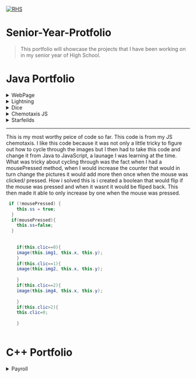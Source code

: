 
<a href="http://public.district196.org/rhs/"><img src="http://public.district196.org/rhs/imagesmain/crest150_trans.png" title="Rosemount High School" alt="RHS"></a>





# Senior-Year-Protfolio

> This portfolio will showcase the projects that I have been working on in my senior year of High School.


# Java Portfolio


<details>
<summary>WebPage</summary> 
<br>(https://kantab.github.io/testWeb/)
This project was desgined to give an introduction to HTML and JS. This was the first web page I made. 
The hardest part was understanding a new launage.
 </br>
</details>
<details>
<summary>Lightning</summary>
 
  ```Java
  int startx=150;
  int starty=200;
  int endx=50;
  int endy=150;
  int cl1=232;
  int cl2=171;
  int cl3=18;
void setup()
{
    size(400,280);
    strokeWeight(5);
    background(255);
  
  
}
void draw()
{
  background(255);
  fill(96, 72, 12);
  stroke(0);
  rect(75, 200, 75, 5);
  rect(285, 170, 16, 20);
  fill(cl1, cl2, cl3);
  stroke(0);
  ellipse(295, 224, 90, 75);
  ellipse(295, 224, 75, 75);
  ellipse(295, 224, 35, 75);
  fill(0);
  stroke(0);
  triangle(70, 148, 60, 260, 111, 260);
  fill(8, 84, 34);
  stroke(0);
  ellipse(75, 144, 72, 72);
  fill(0);
  triangle(70, 38, 50, 120, 101, 120);
  
  
  fill((int)(Math.random()*256)+10,(int)(Math.random()*256)+10,(int)(Math.random()*256)+10);
  stroke((int)(Math.random()*256),(int)(Math.random()*256),(int)(Math.random()*256));
  
  while(endx<300){
    endx=startx+(int)(Math.random()*5);
    endy=starty+(int)(Math.random()*2);
    
    line(startx,starty,endx,endy);
    startx=endx;
    starty=endy;
  }
 // for(int i=0; i<=300; i++){
  //startx=0;
  //starty=150;
  //endx=50;
  //endy=150;
  //}
  
}
void mousePressed()
{
  
  startx=150;
  starty=200;
  endx=0;
  endy=50;
  cl1=(int)(Math.random()*256);
  cl2=(int)(Math.random()*256);
  cl3=(int)(Math.random()*256);
  

}
```

<br>
This project was desgined to practice using Math.random. The hardest part for the project was figuring out the layout of where the lighting starts and ends.
 </br>
</details>
<details>
<summary>Dice</summary>
 
 ```Java
Die die1;
Die die2;
Die die3;
int cou1=0;
int cou2=0;
int cou3=0;
int numClick=0;
int money=5000;
int w =60;
int bwx=0;
int bwy=0;

void setup()
{
  
  size(600,600);
  
  noLoop();
}
void draw()
{
  background(600,600);
  fill(255,100,0);
  rect(50,50,500,500);
  fill(255,100,200);
  rect(60,60,480,100);
  fill(255,100,255);
  rect(80,200,50,300);
  fill(255,100,100);
  rect(150,350,100,100);
  rect(260,350,100,100);
  rect(370,350,100,100);
  textSize(75);
  fill(0,255,255);
  text("Big 9 $lot$",100,125);
  textSize(30);
  text("Total:",160,335);
  textSize(20);
  
  text("Num Click:",260,335);
  
  textSize(25);
  text("Money $:",380,335);
  text("$ "+money,370,410);
  die1 = new Die(200,200);
     die1.roll();
     die1.show();
     if(die1.getNum()==1){
       cou1++;
     }
     if(die1.getNum()==2){
       cou1+=2;
     }
     if(die1.getNum()==3){
       cou1+=3;
     }
     if(die1.getNum()==4){
       cou1+=4;
     }
     if(die1.getNum()==5){
       cou1+=5;
     }
     if(die1.getNum()==6){
       cou1+=6;
     }
  die2 = new Die(300,200);
     die2.roll();
     die2.show();
     if(die2.getNum()==1){
       cou2++;
     }
     if(die2.getNum()==2){
       cou2+=2;
     }
     if(die2.getNum()==3){
       cou2+=3;
     }
     if(die2.getNum()==4){
       cou2+=4;
     }
     if(die2.getNum()==5){
       cou2+=5;
     }
     if(die2.getNum()==6){
       cou2+=6;
     }
  die3 = new Die(400,200);
     die3.roll();
     die3.show();
     if(die3.getNum()==1){
       cou3++;
     }
     if(die3.getNum()==2){
       cou3+=2;
     }
     if(die3.getNum()==3){
       cou3+=3;
     }
     if(die3.getNum()==4){
       cou3+=4;
     }
     if(die3.getNum()==5){
       cou3+=5;
     }
     if(die3.getNum()==6){
       cou3+=6;
     }
     if(cou1+cou2+cou3==9){
       
       textSize(50);
       fill(0,255,0);
       text("WINNER!",280,500);
       money+=500;
       
     }
     if(cou1+cou2+cou3!=9){
       
      
       textSize(50);
       fill(255,0,0);
       text("LOSER!",280,500);
       money-=100;
       
     }
     if(cou1!=3&&cou1==cou2 && cou2 == cou3){
       textSize(75);
       fill(0,255,0);
       bwx=100;
       bwy=100;
       money+=1000;
       text("Big WINNER!!",bwx,bwy);
     }
     if(cou1==3&&cou2==3&&cou3==3){
       textSize(75);
       fill(0,255,0);
       bwx=100;
       bwy=100;
       money+=10000;
       text("Megga WINNER!!!",bwx,bwy);
     }
  textSize(65);
  text(cou1+cou2+cou3,160,425);
  
  if(numClick >= 100){
    w=45;
  }
  textSize(w);
  text(numClick,270,425);
  
  //for(int i=0; i<1200; i+=60){
   // for(int j=0; j<600; j+=60){
    //  die = new Die(i,j);
     // die.roll();
     // die.show();
   // }
 // }
    //your code here
  }
  //your code here

void mousePressed()
{
  cou1=0;
  cou2=0;
  cou3=0;
  bwy=0;
  bwx=0;
  numClick++;
  redraw();
}
////////////////////////////////////////////////
 
 class Die //models one single dice cube
{
  int x;
  int y;
  int num;
  //variable declarations here
  Die(int x, int y) //constructor
  {
    this.x=x;
    this.y=y;
    
    //variable initializations here
  }
  void roll()
  {
    num= (int)((Math.random()*6)+1);
    //num=6;
    //your code here
  }
  void show()
  {
    rect(x,y,50,50);
    if(num==1){
      fill((int)(Math.random()*256)+10,(int)(Math.random()*256)+10,(int)(Math.random()*256)+10);
      ellipse(x+25,y+25,10,10);
      
     }
     if(num==2){
      fill((int)(Math.random()*256)+10,(int)(Math.random()*256)+10,(int)(Math.random()*256)+10);
      ellipse(x+10,y+10,10,10);
      ellipse(x+40,y+40,10,10);
      
     }
    if(num==3){
      fill((int)(Math.random()*256)+10,(int)(Math.random()*256)+10,(int)(Math.random()*256)+10);
      ellipse(x+10,y+10,10,10);
      ellipse(x+25,y+25,10,10);
      ellipse(x+40,y+40,10,10);
      
      
     }
    if(num==4){
      fill((int)(Math.random()*256)+10,(int)(Math.random()*256)+10,(int)(Math.random()*256)+10);
     ellipse(x+10,y+10,10,10);
     ellipse(x+40,y+40,10,10);
     ellipse(x+10,y+40,10,10);
     ellipse(x+40,y+10,10,10);
      
     }
    if(num==5){
      fill((int)(Math.random()*256)+10,(int)(Math.random()*256)+10,(int)(Math.random()*256)+10);
     ellipse(x+10,y+10,10,10);
     ellipse(x+25,y+25,10,10);
     ellipse(x+40,y+40,10,10);
     ellipse(x+10,y+40,10,10);
     ellipse(x+40,y+10,10,10);
      
     }
    if(num==6){
      fill((int)(Math.random()*256)+10,(int)(Math.random()*256)+10,(int)(Math.random()*256)+10);
     ellipse(x+10,y+10,10,10);
     ellipse(x+40,y+40,10,10);
     ellipse(x+10,y+40,10,10);
     ellipse(x+40,y+10,10,10);
     ellipse(x+10,y+25,10,10);
     ellipse(x+40,y+25,10,10);
      
     }
    
    //your code here
  
}
int getNum(){
   return num;
}
}

 ```
<br>
The project goal was to display dice on the screen and out put their sum. This was my favorite project beacuse I was able to put my own creative spin on it. I displayed the dice as a game where you would win if your sum of 3 dice was 3, or if all 3 numbers were the same.
 </br>
</details>
<details>
<summary>Chemotaxis JS</summary>
<br>( https://kantab.github.io/chemotaxis4/)
The project was desgined to learn a bit more with arrylist. The hardest part of this project was once I was complete I converted the code into JavaScript. This was the first time I had worked with JavaScript. 
 </br>
</details>
<details>
<summary>Starfeilds</summary>

 ```Java
 Particle [] p = new Particle[100];
Particle [] p2 = new Particle[100];
Particle [] p3 = new Particle[100];
void setup(){
size(800,600);
for(int i =0; i<p.length; i++){
 p[i]= new NormalParticle();
 p2[i]= new oddBallParticle();
 p3[i]= new jumpoParticle();
}
for(int j =0; j<p2.length; j++){
//p2[j]= new oddBallParticle();
}
  
}
void draw(){
  
  
  noStroke();
  fill( 2, 0, 0, 5);
  rect(0, 0, width, height,50);
  for(int i=0; i<p.length; i++){
    p[i].move();
    p[i].show();
    p2[i].move();
    p2[i].show();
    p3[i].move();
    p3[i].show();
  }
}

interface Particle{
  void show();
  void move();
  
}
////////////////////////////////////////////////////////
class NormalParticle implements Particle {
  double x, y, speed, angle;

  public NormalParticle() {
    x=width/2-100;
    y=height/2-100;
    speed=5;
    angle=0.25;
  }
  void move() {
    /* if(angle>0.025){
     angle-=0.05;
     }
     else {
     angle+=0.05;
     }
     */
    if (angle>0) {
      angle+=0.05;
    }
    x+=Math.cos(angle)*speed;
    y+=Math.sin(angle)*speed;
    angle+=0.025;
  }
  void show() {
    fill(0, 255, 200);
    //fill((int)((Math.random()*200)+150), (int)((Math.random()*200)+150), (int)((Math.random()*200)+150));
    ellipse((int)x, (int)y, 20, 20);
  }
}
//////////////////////////////////////////////////////////
class jumpoParticle implements Particle {
  double x, y, speed, angle;

  public jumpoParticle() {
    x=width/2+100;
    y=height/2-100;
    speed=5;
    angle=0.25;
  }
  void move() {
    x+=Math.cos(angle)*speed;
    y+=Math.sin(angle)*speed;
    angle+=0.025;
    
  }
  void show() {
    fill((int)((Math.random()*200)+150), (int)((Math.random()*200)+150), (int)((Math.random()*200)+150));
    ellipse((int)x, (int)y, 80, 30);
    
    ellipse((int)x, (int)y-10, 40, 40);
  }
}
/////////////////////////////////////////////
class oddBallParticle implements Particle {
  double x, y, speed, angle;

  public oddBallParticle() {
    x=width/2;
    y=height/2;
    speed=Math.random()*5;
    angle=Math.random()*Math.PI*8;
  }
  void move() {
    x+=Math.cos(angle)*speed;
    y+=Math.sin(angle)*speed;
    angle+=0.025;
    if (x>500) {
      x=100;
      speed*=-1;
    }
    if (y>500) {
      y=300;
      
      speed*=-1;
    }
  }
  void show() {
    fill((int)((Math.random()*200)+150), (int)((Math.random()*200)+150), (int)((Math.random()*200)+150));
    ellipse((int)x, (int)y, 20, 20);
  }
}
//////////////////////////////////////////////////
 
 ```
 <br>
This project was by far the hardest for me to understand. I had a hard time understaning how the objects were to be displayed on the screen and the angle in which they moved. I had to partner up with other class mates so they could show me how it worked.
 </br>
</details>

***

 This is my most worthy peice of code so far. This code is from my JS chemotaxis. I like this code because it was not only a little tricky to figure out how to cycle through the images but I then had to take this code and change it from Java to JavaScript, a launage I was learning at the time. What was tricky about cycling through was the fact when I had a mousePressed method, when I would increase the counter that would in turn change the pictures it would add more then once when the mouse was clicked/ pressed. How i solved this is i created a boolean that would flip if the mouse was pressed and when it wasnt it would be fliped back. This then made it able to only increase by one when the mouse was pressed. 
```Java
 if (!mousePressed) {
    this.ss = true;
  }
  if(mousePressed){
    this.ss=false;
  }
  
    
    if(this.clic==0){
    image(this.img1, this.x, this.y);
    }
    if(this.clic==1){
    image(this.img2, this.x, this.y);
    
    }
    if(this.clic==2){
    image(this.img4, this.x, this.y);
    
    }
    if(this.clic>2){
    this.clic=0;
    
    }
    

```
# C++ Portfolio

<details>
<summary>Payroll</summary> 
<br>(https://kantab.github.io/testWeb/)
This project was one that I worked on in my introduction to C++ class I took at Inver Hills Community College. This project was desgined to teach us how to use things such as setprecision, switchs, try/ catch statements, interfaces, user inputs, and a lot of the key foundations to help learn and understand C++. We made a few difernt variations of this project and this is the final one.
 </br>
</details>


